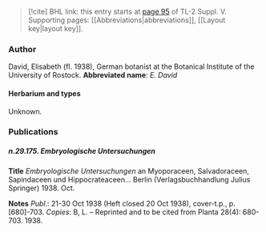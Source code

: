 > [!cite] BHL link: this entry starts at [page 95](https://www.biodiversitylibrary.org/page/33259141) of TL-2 Suppl. V.
> Supporting pages: [[Abbreviations|abbreviations]], [[Layout key|layout key]].

### Author

David, Elisabeth (fl. 1938), German botanist at the Botanical Institute of the University of Rostock. 
**Abbreviated name**: *E. David*

#### Herbarium and types

Unknown.

### Publications

##### n.29.175. Embryologische Untersuchungen

**Title**
*Embryologische Untersuchungen* an Myoporaceen, Salvadoraceen, Sapindaceen und Hippocrateaceen... Berlin (Verlagsbuchhandlung Julius Springer) 1938. Oct.

**Notes**
*Publ*.: 21-30 Oct 1938 (Heft closed 20 Oct 1938), cover-t.p., p. \[680\]-703. *Copies*: B, L. – Reprinted and to be cited from Planta 28(4): 680-703. 1938.

